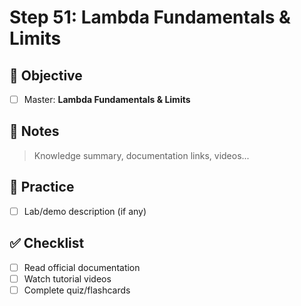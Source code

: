 # Step 51: Lambda Fundamentals & Limits

## 🎯 Objective
- [ ] Master: **Lambda Fundamentals & Limits**

## 📘 Notes
> Knowledge summary, documentation links, videos...

## 🧪 Practice
- [ ] Lab/demo description (if any)

## ✅ Checklist
- [ ] Read official documentation
- [ ] Watch tutorial videos
- [ ] Complete quiz/flashcards
